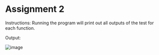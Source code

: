 # Assignment 2

Instructions:
Running the program will print out all outputs of the test for each function.

Output:

![image](https://github.com/katreenadinh/Assignment-2/assets/113368368/81ba288e-b470-4259-9ef9-264887399bf0)
